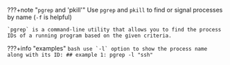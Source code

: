 ???+note "`pgrep` and  'pkill'"
    Use `pgrep` and `pkill` to find or signal processes by name (`-f` is helpful)

    `pgrep` is a command-line utility that allows you to find the process IDs of a running program based on the given criteria.

???+info "examples"
    ```bash
    use `-l` option to show the process name along with its ID:
    ## example 1:
    pgrep -l "ssh"
    ```    